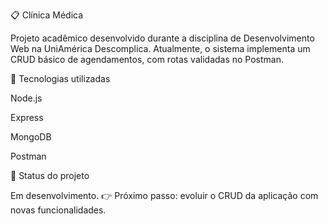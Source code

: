 📋 Clínica Médica

Projeto acadêmico desenvolvido durante a disciplina de Desenvolvimento Web na UniAmérica Descomplica.
Atualmente, o sistema implementa um CRUD básico de agendamentos, com rotas validadas no Postman.

🚀 Tecnologias utilizadas

Node.js

Express

MongoDB

Postman

📌 Status do projeto

Em desenvolvimento.
👉 Próximo passo: evoluir o CRUD da aplicação com novas funcionalidades.
